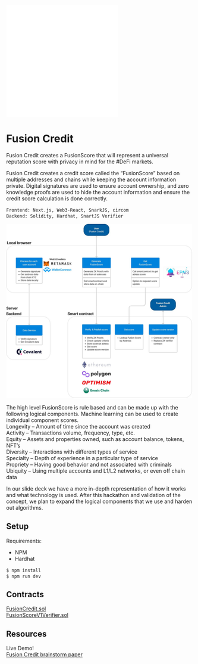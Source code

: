 <img src="img/fusion-credit-wb.png" width="300">

# Fusion Credit
Fusion Credit creates a FusionScore that will represent a universal reputation score with privacy in mind for the #DeFi markets.

Fusion Credit creates a credit score called the “FusionScore” based on multiple addresses and chains while keeping the account information private. Digital signatures are used to ensure account ownership, and zero knowledge proofs are used to hide the account information and ensure the credit score calculation is done correctly. 

~~~
Frontend: Next.js, Web3-React, SnarkJS, circom
Backend: Solidity, Hardhat, SnartJS Verifier
~~~
<img src="img/fusion-score.jpg" width="500">

The high level FusionScore is rule based and can be made up with the following logical components. Machine learning can be used to create individual component scores.<br>
Longevity – Amount of time since the account was created<br>
Activity – Transactions volume, frequency, type, etc.<br>
Equity – Assets and properties owned, such as account balance, tokens, NFT’s<br>
Diversity – Interactions with different types of service<br>
Specialty – Depth of experience in a particular type of service<br>
Propriety – Having good behavior and not associated with criminals<br>
Ubiquity – Using multiple accounts and L1/L2 networks, or even off chain data<br>

In our slide deck we have a more in-depth representation of how it works and what technology is used. After this hackathon and validation of the concept, we plan to expand the logical components that we use and harden out algorithms.

## Setup
Requirements:
  - NPM
  - Hardhat
```
$ npm install
$ npm run dev
```

## Contracts
<a href="https://github.com/amadeobrands/fusion-credit/blob/main/contracts/FusionCredit.sol">FusionCredit.sol</a><br>
<a href="https://github.com/amadeobrands/fusion-credit/blob/main/contracts/FusionScoreV1Verifier.sol">FusionScoreV1Verifier.sol</a>

## Resources
Live Demo!<br>
<a href="https://github.com/amadeobrands/fusion-credit/blob/main/presentation/Fusion%20Credit%20Intro%20-%20Brainstorm%20ideas.pdf">Fusion Credit brainstorm paper</a>






